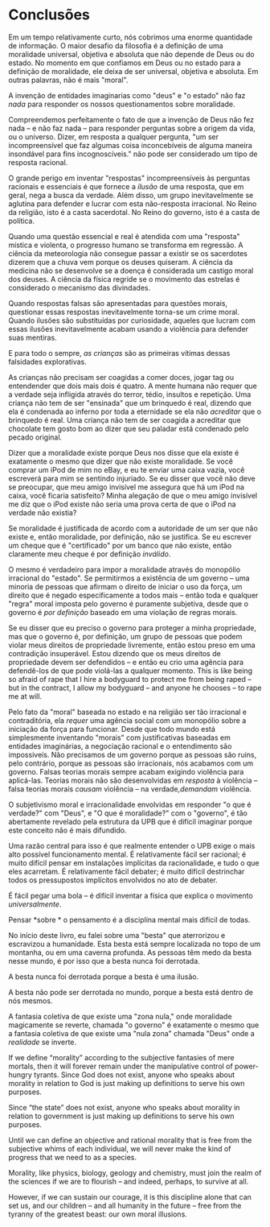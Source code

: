 # Conclusões

Em um tempo relativamente curto, nós cobrimos uma enorme quantidade de informação. O maior desafio da filosofia é a definição de uma moralidade universal, objetiva e absoluta que não depende de Deus ou do estado. No momento em que confiamos em Deus ou no estado para a definição de moralidade, ele deixa de ser universal, objetiva e absoluta. Em outras palavras, não é mais "moral".

A invenção de entidades imaginarias como "deus" e "o estado" não faz *nada* para responder os nossos questionamentos sobre moralidade.

Compreendemos perfeitamente o fato de que a invenção de Deus não fez nada – e não faz nada – para responder perguntas sobre a origem da vida, ou o universo. Dizer, em resposta a qualquer pergunta, "um ser incompreensível que faz algumas coisa inconcebíveis de alguma maneira insondável para fins incognoscíveis." não pode ser considerado um tipo de resposta racional.

O grande perigo em inventar "respostas" incompreensíveis às perguntas racionais e essenciais é que fornece a *ilusão* de uma resposta, que em geral, nega a busca da verdade. Além disso, um grupo inevitavelmente se aglutina para defender e lucrar com esta não-resposta irracional. No Reino da religião, isto é a casta sacerdotal. No Reino do governo, isto é a casta de política.

Quando uma questão essencial e real é atendida com uma "resposta" mística e violenta, o progresso humano se transforma em regressão. A ciência da meteorologia não consegue passar a existir se os sacerdotes dizerem que a chuva vem porque os deuses quiseram. A ciência da medicina não se desenvolve se a doença é considerada um castigo moral dos deuses. A ciência da física regride se o movimento das estrelas é considerado o mecanismo das divindades.

Quando respostas falsas são apresentadas para questões morais, questionar essas respostas inevitavelmente torna-se um crime moral. Quando ilusões são substituídas por curiosidade, aqueles que lucram com essas ilusões inevitavelmente acabam usando a violência para defender suas mentiras.

E para todo o sempre, *as crianças* são as primeiras vítimas dessas falsidades explorativas.

As crianças não precisam ser coagidas a comer doces, jogar tag ou entendender que dois mais dois é quatro. A mente humana não requer que a verdade seja infligida através do terror, tédio, insultos e repetição. Uma criança não tem de ser "ensinada" que um brinquedo é real, dizendo que ela é condenada ao inferno por toda a eternidade se ela não *acreditar* que o brinquedo é real. Uma criança não tem de ser coagida a acreditar que chocolate tem gosto bom ao dizer que seu paladar está condenado pelo pecado original.

Dizer que a moralidade existe porque Deus nos disse que ela existe é exatamente o mesmo que dizer que não existe moralidade. Se você comprar um iPod de mim no eBay, e eu te enviar uma caixa vazia, você escreverá para mim se sentindo injuriado. Se eu disser que você não deve se preocupar, que meu amigo invisível me assegura que há um iPod na caixa, você ficaria satisfeito? Minha alegação de que o meu amigo invisível me diz que o iPod existe não seria uma prova certa de que o iPod na verdade não existia?

Se moralidade é justificada de acordo com a autoridade de um ser que não existe e, então moralidade, por definição, não se justifica. Se eu escrever um cheque que é "certificado" por um banco que não existe, então claramente meu cheque é por definição *inválido*.

O mesmo é verdadeiro para impor a moralidade através do monopólio irracional do "estado". Se permitirmos a existência de um governo – uma minoria de pessoas que afirmam o direito de iniciar o uso da força, um direito que é negado especificamente a todos mais – então toda e qualquer "regra" moral imposta pelo governo é puramente subjetiva, desde que o governo é *por definição* baseado em uma violação de regras morais.

Se eu disser que eu preciso o governo para proteger a minha propriedade, mas que o governo é, por definição, um grupo de pessoas que podem violar meus direitos de propriedade livremente, então estou preso em uma contradição insuperável. Estou dizendo que os meus direitos de propriedade devem ser defendidos – e então eu crio uma agência para defendê-los de que pode violá-las a qualquer momento. This is like being so afraid of rape that I hire a bodyguard to protect me from being raped – but in the contract, I allow my bodyguard – and anyone he chooses – to rape me at will.

Pelo fato da "moral" baseada no estado e na religião ser tão irracional e contraditória, ela *requer* uma agência social com um monopólio sobre a iniciação da força para funcionar. Desde que todo mundo está simplesmente inventando "morais" com justificativas baseadas em entidades imaginárias, a negociação racional e o entendimento são impossiveís. Não precisamos de um governo porque as pessoas são ruins, pelo contrário, porque as pessoas são irracionais, nós acabamos com um governo. Falsas teorias morais sempre acabam exigindo violência para aplicá-las. Teorias morais não são desenvolvidas em *resposta* à violência – falsa teorias morais *causam* violência – na verdade,*demandam* violência.

O subjetivismo moral e irracionalidade envolvidas em responder "o que é verdade?" com "Deus", e "O que é moralidade?" com o "governo", é tão abertamente revelado pela estrutura da UPB que é difícil imaginar porque este conceito não é mais difundido.

Uma razão central para isso é que realmente entender o UPB exige o mais alto possível funcionamento mental. É relativamente fácil ser racional; é muito difícil pensar em instalações implícitas da racionalidade, e tudo o que eles acarretam. É relativamente fácil debater; é muito difícil destrinchar todos os pressupostos implícitos envolvidos no ato de debater.

É fácil pegar uma bola – é difícil inventar a física que explica o movimento *universalmente*.

Pensar *sobre * o pensamento é a disciplina mental mais difícil de todas.

No início deste livro, eu falei sobre uma "besta" que aterrorizou e escravizou a humanidade. Esta besta está sempre localizada no topo de um montanha, ou em uma caverna profunda. As pessoas têm medo da besta nesse mundo, é por isso que a besta nunca foi derrotada.

A besta nunca foi derrotada porque a besta é uma ilusão.

A besta não pode ser derrotada no mundo, porque a besta está dentro de nós mesmos.

A fantasia coletiva de que existe uma "zona nula," onde moralidade magicamente se reverte, chamada "o governo" é exatamente o mesmo que a fantasia coletiva de que existe uma "nula zona" chamada "Deus" onde a *realidade* se inverte.

If we define “morality” according to the subjective fantasies of mere mortals, then it will forever remain under the manipulative control of power-hungry tyrants. Since God does not exist, anyone who speaks about morality in relation to God is just making up definitions to serve his own purposes.

Since “the state” does not exist, anyone who speaks about morality in relation to government is just making up definitions to serve his own purposes.

Until we can define an objective and rational morality that is free from the subjective whims of each individual, we will never make the kind of progress that we need to as a species.

Morality, like physics, biology, geology and chemistry, must join the realm of the sciences if we are to flourish – and indeed, perhaps, to survive at all.

However, if we can sustain our courage, it is this discipline alone that can set us, and our children – and all humanity in the future – free from the tyranny of the greatest beast: our own moral illusions.
